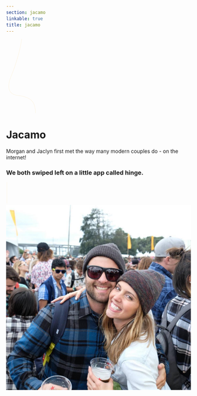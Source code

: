 ```yaml
---
section: jacamo
linkable: true
title: jacamo
---
```


<div class="line-wrap"><svg height="10%" width="20%" class="line-2 line" xmlns="http://www.w3.org/2000/svg" viewBox="0 0 100 200" xmlns:xlink="http://www.w3.org/1999/xlink"><path d="M79.73 206C79.73 190.68 77.63 179.46 73.42 172.35C67.1 161.68 55.13 155.37 31.78 152.8C8.43 150.23 -0.14 133.45 13.55 100.58C27.24 67.7 39.72 23.13 41.84 0" opacity="1" fill-opacity="0" stroke="#fcf3e0" stroke-opacity="1"></path></svg></div>

# Jacamo

Morgan and Jaclyn first met the way many modern couples do - on the internet!
### We both swiped left on a little app called hinge.

<div class="line-wrap"><svg height="5%" width="5%" class="line-3 line" xmlns="http://www.w3.org/2000/svg" viewBox="0 0 30 70" xmlns:xlink="http://www.w3.org/1999/xlink"><path d="M2.48 68.92L2.48 0" opacity="1" fill-opacity="0" stroke="#fcf3e0" stroke-opacity="1"></path></svg></div>

<div class="card" style="min-height: 0px;"><div class="placeholder" style="width: 239.4px; height: 268.926px; display: none; position: absolute; background: rgb(208, 208, 208); transition: opacity 1s ease-in 0s; opacity: 0;"></div><img src="/assets/images/download-6.jpg"></div>
